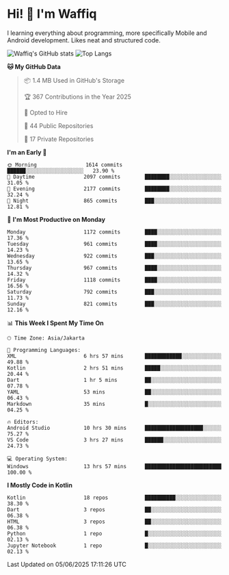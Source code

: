 
# Hi! 👋 I'm Waffiq

I learning everything about programming, more specifically Mobile and Android development. Likes neat and structured code.

<!-- Get to know more about me?

<a href="https://www.linkedin.com/in/waffiqaziz/"><img src="https://img.shields.io/static/v1?label=%20&message=LinkedIn&logo=linkedin&logoColor=white&color=0A66C2&style=for-the-badge" alt="LinkedIn"></a>
<a href="https://www.instagram.com/waffiqaziz/"><img src="https://img.shields.io/static/v1?label=%20&message=instagram&logo=instagram&logoColor=white&labelColor=%23E1306C&color=%23E1306C&style=for-the-badge" alt="Instagram"></a>
<a href="https://web.facebook.com/WaffiqAziz/"><img src="https://img.shields.io/static/v1?label=%20&message=Facebook&logo=facebook&logoColor=white&color=1877F2&style=for-the-badge" alt="Facebook"></a>
<a href="https://twitter.com/waffiqaziz"><img src="https://img.shields.io/static/v1?label=%20&message=X&logo=x&logoColor=white&color=000000&style=for-the-badge" alt="X"></a> -->

![Waffiq's GitHub stats](https://github-readme-stats-eight-theta.vercel.app/api?username=waffiqaziz&show_icons=true&include_all_commits=true&count_private=true&theme=dark)
![Top Langs](https://github-readme-stats.vercel.app/api/top-langs/?username=waffiqaziz&layout=compact&langs_count=8&theme=dark)

<!--START_SECTION:waka-->
**🐱 My GitHub Data** 

> 📦 1.4 MB Used in GitHub's Storage 
 > 
> 🏆 367 Contributions in the Year 2025
 > 
> 💼 Opted to Hire
 > 
> 📜 44 Public Repositories 
 > 
> 🔑 17 Private Repositories 
 > 
**I'm an Early 🐤** 

```text
🌞 Morning                1614 commits        ██████░░░░░░░░░░░░░░░░░░░   23.90 % 
🌆 Daytime                2097 commits        ████████░░░░░░░░░░░░░░░░░   31.05 % 
🌃 Evening                2177 commits        ████████░░░░░░░░░░░░░░░░░   32.24 % 
🌙 Night                  865 commits         ███░░░░░░░░░░░░░░░░░░░░░░   12.81 % 
```
📅 **I'm Most Productive on Monday** 

```text
Monday                   1172 commits        ████░░░░░░░░░░░░░░░░░░░░░   17.36 % 
Tuesday                  961 commits         ████░░░░░░░░░░░░░░░░░░░░░   14.23 % 
Wednesday                922 commits         ███░░░░░░░░░░░░░░░░░░░░░░   13.65 % 
Thursday                 967 commits         ████░░░░░░░░░░░░░░░░░░░░░   14.32 % 
Friday                   1118 commits        ████░░░░░░░░░░░░░░░░░░░░░   16.56 % 
Saturday                 792 commits         ███░░░░░░░░░░░░░░░░░░░░░░   11.73 % 
Sunday                   821 commits         ███░░░░░░░░░░░░░░░░░░░░░░   12.16 % 
```


📊 **This Week I Spent My Time On** 

```text
🕑︎ Time Zone: Asia/Jakarta

💬 Programming Languages: 
XML                      6 hrs 57 mins       ████████████░░░░░░░░░░░░░   49.88 % 
Kotlin                   2 hrs 51 mins       █████░░░░░░░░░░░░░░░░░░░░   20.44 % 
Dart                     1 hr 5 mins         ██░░░░░░░░░░░░░░░░░░░░░░░   07.78 % 
YAML                     53 mins             ██░░░░░░░░░░░░░░░░░░░░░░░   06.43 % 
Markdown                 35 mins             █░░░░░░░░░░░░░░░░░░░░░░░░   04.25 % 

🔥 Editors: 
Android Studio           10 hrs 30 mins      ███████████████████░░░░░░   75.27 % 
VS Code                  3 hrs 27 mins       ██████░░░░░░░░░░░░░░░░░░░   24.73 % 

💻 Operating System: 
Windows                  13 hrs 57 mins      █████████████████████████   100.00 % 
```

**I Mostly Code in Kotlin** 

```text
Kotlin                   18 repos            ██████████░░░░░░░░░░░░░░░   38.30 % 
Dart                     3 repos             ██░░░░░░░░░░░░░░░░░░░░░░░   06.38 % 
HTML                     3 repos             ██░░░░░░░░░░░░░░░░░░░░░░░   06.38 % 
Python                   1 repo              █░░░░░░░░░░░░░░░░░░░░░░░░   02.13 % 
Jupyter Notebook         1 repo              █░░░░░░░░░░░░░░░░░░░░░░░░   02.13 % 
```




 Last Updated on 05/06/2025 17:11:26 UTC
<!--END_SECTION:waka-->
